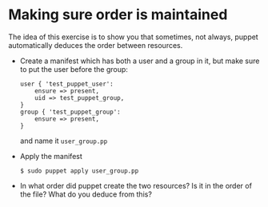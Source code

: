 Making sure order is maintained
===============================

The idea of this exercise is to show you that sometimes, not always, puppet
automatically deduces the order between resources.

* Create a manifest which has both a user and a group in it, but make sure
	to put the user before the group:
	```puppet
	user { 'test_puppet_user':
		ensure => present,
		uid => test_puppet_group,
	}
	group { 'test_puppet_group':
		ensure => present,
	}
	```
	and name it `user_group.pp`

* Apply the manifest
	```shell
	$ sudo puppet apply user_group.pp
	```

* In what order did puppet create the two resources? Is it in the order of the file?
	What do you deduce from this?

